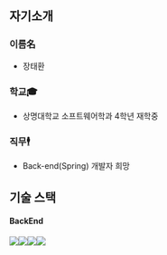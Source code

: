 ## 자기소개 
### 이름名
- 장태환
### 학교🎓
- 상명대학교 소프트웨어학과 4학년 재학중
### 직무🕴️
- Back-end(Spring) 개발자 희망


## 기술 스택
#### BackEnd
<img src="https://img.shields.io/badge/springboot-6DB33F?style=for-the-badge&logo=springboot&logoColor=white"><img src="https://img.shields.io/badge/springsecurity-6DB33F?style=for-the-badge&logo=springsecurity&logoColor=white"><img src="https://img.shields.io/badge/ubuntu-E95420?style=for-the-badge&logo=ubuntu&logoColor=white"><img src="https://img.shields.io/badge/mysql-4479A1?style=for-the-badge&logo=mysql&logoColor=white">

